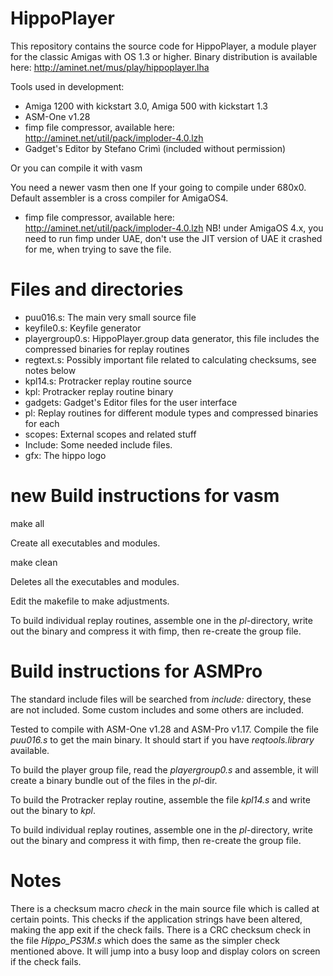 # HippoPlayer

This repository contains the source code for HippoPlayer, a module player for the classic Amigas with OS 1.3 or higher. Binary distribution is available here: http://aminet.net/mus/play/hippoplayer.lha

Tools used in development:
  * Amiga 1200 with kickstart 3.0, Amiga 500 with kickstart 1.3
  * ASM-One v1.28
  * fimp file compressor, available here: http://aminet.net/util/pack/imploder-4.0.lzh
  * Gadget's Editor by Stefano Crimì (included without permission)

Or you can compile it with vasm

   You need a newer vasm then one If your going to compile under 680x0.
   Default assembler is a cross compiler for AmigaOS4.

* fimp file compressor, available here: http://aminet.net/util/pack/imploder-4.0.lzh
   NB! under AmigaOS 4.x, you need to run fimp under UAE, don't use the JIT version of UAE it crashed for me,
   when trying to save the file.

# Files and directories

* puu016.s: The main very small source file 
* keyfile0.s: Keyfile generator
* playergroup0.s: HippoPlayer.group data generator, this file includes the compressed binaries for replay routines
* regtext.s: Possibly important file related to calculating checksums, see notes below
* kpl14.s: Protracker replay routine source
* kpl: Protracker replay routine binary
* gadgets: Gadget's Editor files for the user interface
* pl: Replay routines for different module types and compressed binaries for each
* scopes: External scopes and related stuff
* Include: Some needed include files.
* gfx: The hippo logo



# new Build instructions for vasm

make all 

Create all executables and modules.

make clean 

Deletes all the executables and modules.

Edit the makefile to make adjustments.

To build individual replay routines, assemble one in the _pl_-directory, write out the binary
and compress it with fimp, then re-create the group file.



# Build instructions for ASMPro

The standard include files will be searched from _include:_ directory, these are not included.
Some custom includes and some others are included.

Tested to compile with ASM-One v1.28 and ASM-Pro v1.17. Compile the file _puu016.s_ to get 
the main binary.  It should start if you have _reqtools.library_ available. 

To build the player group file, read the _playergroup0.s_ and assemble, it will create a binary 
bundle out of the files in the _pl_-dir.

To build the Protracker replay routine, assemble the file _kpl14.s_ and write out the binary to _kpl_.

To build individual replay routines, assemble one in the _pl_-directory, write out the binary
and compress it with fimp, then re-create the group file.



# Notes

There is a checksum macro _check_ in the main source file which is called at certain points. 
This checks if the application strings have been altered, making the app exit if
the check fails. 
There is a CRC checksum check in the file _Hippo_PS3M.s_ which does the same as the simpler check mentioned above. It will jump into a busy loop and display 
colors on screen if the check fails.
